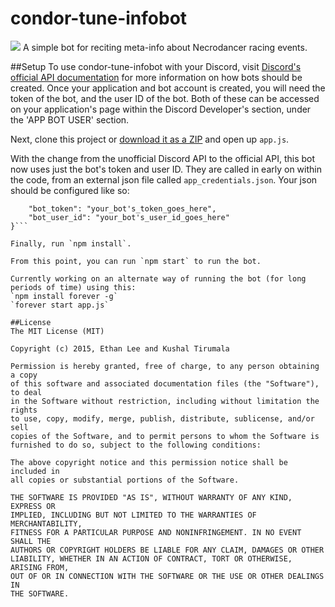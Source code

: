# condor-tune-infobot

![](http://i.imgur.com/eRyuLGc.png)
A simple bot for reciting meta-info about Necrodancer racing events.

##Setup
To use condor-tune-infobot with your Discord, visit [Discord's official API documentation](https://discordapp.com/developers/docs/topics/oauth2#bot-vs-user-accounts) for more information on how bots should be created. Once your application and bot account is created, you will need the token of the bot, and the user ID of the bot. Both of these can be accessed on your application's page within the Discord Developer's section, under the 'APP BOT USER' section.

Next, clone this project or [download it as a ZIP](https://github.com/joseph-galindo/condor-tune-infobot/archive/master.zip) and open up `app.js`.

With the change from the unofficial Discord API to the official API, this bot now uses just the bot's token and user ID. They are called in early on within the code, from an external json file called `app_credentials.json`. Your json should be configured like so:

```{
	"bot_token": "your_bot's_token_goes_here",
	"bot_user_id": "your_bot's_user_id_goes_here"
}```

Finally, run `npm install`.

From this point, you can run `npm start` to run the bot.

Currently working on an alternate way of running the bot (for long periods of time) using this:
`npm install forever -g`
`forever start app.js`

##License
The MIT License (MIT)

Copyright (c) 2015, Ethan Lee and Kushal Tirumala

Permission is hereby granted, free of charge, to any person obtaining a copy
of this software and associated documentation files (the "Software"), to deal
in the Software without restriction, including without limitation the rights
to use, copy, modify, merge, publish, distribute, sublicense, and/or sell
copies of the Software, and to permit persons to whom the Software is
furnished to do so, subject to the following conditions:

The above copyright notice and this permission notice shall be included in
all copies or substantial portions of the Software.

THE SOFTWARE IS PROVIDED "AS IS", WITHOUT WARRANTY OF ANY KIND, EXPRESS OR
IMPLIED, INCLUDING BUT NOT LIMITED TO THE WARRANTIES OF MERCHANTABILITY,
FITNESS FOR A PARTICULAR PURPOSE AND NONINFRINGEMENT. IN NO EVENT SHALL THE
AUTHORS OR COPYRIGHT HOLDERS BE LIABLE FOR ANY CLAIM, DAMAGES OR OTHER
LIABILITY, WHETHER IN AN ACTION OF CONTRACT, TORT OR OTHERWISE, ARISING FROM,
OUT OF OR IN CONNECTION WITH THE SOFTWARE OR THE USE OR OTHER DEALINGS IN
THE SOFTWARE.
